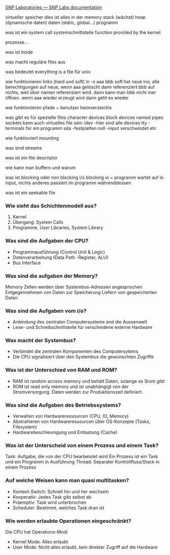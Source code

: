 [SNP Laboratories — SNP Labs documentation](https://github.zhaw.ch/pages/SNP/snp_students/build/html/index.html)

virtueller speicher dies ist alles in der memory
stack (wächst)
heap (dynamische daten)
daten (static, global...)
programm

was ist ein system call
systemschnittstelle
function provided by the kernel

prozesse...

was ist inode

was macht reguläre files aus

was bedeutet everything is a file für unix

wie funktionieren links (hard und soft)
ln -s aaa bbb
soft hat neue ino, alle berechtigungen auf neue, wenn aaa gelöscht dann referenziert bbb auf nichts, weil über namen referenziert wird. dann kann man bbb nicht mer öffnen. wenn aaa wieder erzeugt wird dann geht es wieder

wie funktionieren pfade
~ benutzer heimverzeichis

was gibt es für spezielle files
character devices
block devices
named pipes
sockets
kann auch virtuelles file sein
/dev -hier sind alle devices
tty -terminals für ein programm
sda -festplatten
null -input verschwindet
etc

wie funktioniert mounting

was sind streams

was ist ein file descriptor

wie kann man buffern und warum

was ist blocking oder non blocking i/o
blocking io = programm wartet auf io input, nichts anderes passiert im programm währenddessen

was ist ein seekable file
### Wie sieht das Schichtenmodell aus?
1. Kernel
2. Übergang: System Calls
3. Programme, User Libraries, System Library

### Was sind die Aufgaben der CPU?
- Programmausführung (Control Unit & Logic)
- Datenverarbeitung (Data Path -Register, ALU)
- Bus Interface

### Was sind die aufgaben der Memory?
Memory Zellen werden über Systembus-Adressen angesprochen
Entgegennehmen von Daten zur Speicherung
Liefern von gespeicherten Daten 

### Was sind die Aufgaben vom i/o?
- Anbindung des zentralen Computersystems and die Aussenwelt
- Lese- und Schreibschnittstelle für verscheidene externe Hardware

### Was macht der Systembus?
- Verbindet die zentralen Komponenten des Computersytems
- Die CPU signalisiert über den Systembus die gewünschten Zugriffe

### Was ist der Unterschied von RAM und ROM?
- RAM ist random access memory und behält Daten, solange es Srom gibt
- ROM ist read only memory und ist unabhängigt von der Stromversorgung. Daten werden zur Produktionszeit definiert.

### Was sind die Aufgaben des Betriebssystems?
- Verwalten von Hardwareressourcen (CPU, IO, Memory)
- Abstrahieren von Hardwareressourcen über OS-Konzepte (Tasks, Filesystem)
- Hardwarebeschleunigung und Entlastung (Cache)

### Was ist der Unterscheid von einem Prozess und einem Task?
Task: Aufgabe, die von der CPU bearbeiutet wird
Ein Prozess ist ein Task und ein Programm in Ausführung
Thread: Separater Kontrollfluss/Stack in einem Prozess

### Auf welche Weisen kann man quasi multitasken?
- Kontext-Switch: Schnell hin und her wechseln
- Kooperativ: Jedes Task gibt selbst ab
- Präemptiv: Task wird unterbrochen
- Scheduler: Bestimmt, welches Task dran ist

### Wie werden erlaubte Operationen eingeschränkt?
Die CPU hat Operations-Modi
- Kernel Mode: Alles erlaubt
- User Mode: Nicht alles erlaubt, kein direkter Zugriff auf die Hardware
